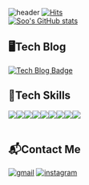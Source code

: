 ![header](https://capsule-render.vercel.app/api?type=venom&color=auto&height=300&section=header&text=Welcome%20to%20Soo's%20GitHub%20👋&fontSize=60)
[![Hits](https://hits.seeyoufarm.com/api/count/incr/badge.svg?url=https%3A%2F%2Fgithub.com%2Fgjbae1212%2Fhit-counter&count_bg=%236D53CF&title_bg=%23000000&icon=github.svg&icon_color=%23FFFFFF&title=Visit&edge_flat=false)](https://hits.seeyoufarm.com)
\
[![Soo's GitHub stats](https://github-readme-stats.vercel.app/api?username=coding-child&include_all_commits=true&show_icons=true&theme=cobalt)](https://github.com/coding-child/github-readme-stats)

## 🖥️Tech Blog
[![Tech Blog Badge](https://img.shields.io/badge/Blog-gray?style=for-the-badge&logo=github&logoColor=white&link=https://pshpulip22.github.io/)](https://pshpulip22.github.io/)

## 🦾Tech Skills
<div style="display:flex; flex-direction:row;">
    <img src="https://img.shields.io/badge/Java-007396?style=for-the-badge&logo=Java&logoColor=white">  
    <img src="https://img.shields.io/badge/mysql-4479A1?style=for-the-badge&logo=mysql&logoColor=white"> 
    <img src="https://img.shields.io/badge/python-FFCA28?style=for-the-badge&logo=python&logoColor=white">
    <img src="https://img.shields.io/badge/C++-00599C?style=for-the-badge&logo=cplusplus&logoColor=white">
    <br>
    <img src="https://img.shields.io/badge/linux-FCC624?style=for-the-badge&logo=linux&logoColor=black"> 
    <br>
    <img src="https://img.shields.io/badge/PyTorch-EE4C2C?style=flat-square&logo=pytorch&logoColor=white">
    <img src="https://img.shields.io/badge/Tensorflow-FF6F00?style=flat-square&logo=tensorflow&logoColor=white">
    <img src="https://img.shields.io/badge/Keras-D00000?style=flat-square&logo=keras&logoColor=white">
    <img src="https://img.shields.io/badge/OpenCV-5C3EE8?style=flat-square&logo=opencv&logoColor=white"> 
    <br>
</div><br>
</div>

## 📬Contact Me
[![gmail](https://img.shields.io/badge/mail-red?style=for-the-badge&logo=gmail&logoColor=white&link=mailto:pshpulip40@gmail.com)](mailto:pshpulip40@gmail.com)
[![instagram](https://img.shields.io/badge/Instagram-E4405F?style=for-the-badge&logo=Instagram&logoColor=white&link=https://www.instagram.com/p_tngud_22/)](https://www.instagram.com/p_tngud_22/)
